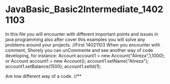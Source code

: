 # JavaBasic_Basic2Intermediate_14021103
In this file you will encounter with different important points and issues in java programming also after cover this examples you will solve any problems around your projects.
//First 14021103
When you encounter with comment, Shorely you can unCommente and see another way of code developing, for instance:
 Account account1 = new Account("Alireza",1,1000);
 or
 Account account1 = new Account();
 account1.setName("Alireza");
 account1.setBalance(1500);
 account1.setId(1);
 
 Are tow different way of a code.
 //**
